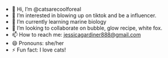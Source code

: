 - 👋 Hi, I’m @catsarecoolforeal
- 👀 I’m interested in blowing up on tiktok and be a influencer. 
- 🌱 I’m currently learning marine biology
- 💞️ I’m looking to collaborate on bubble, glow recipe, white fox. 
- 📫 How to reach me: jessicagardiner888@gmail.com
- 😄 Pronouns: she/her
- ⚡ Fun fact: I love cats! 

<!---
catsarecoolforeal/catsarecoolforeal is a ✨ special ✨ repository because its `README.md` (this file) appears on your GitHub profile.
You can click the Preview link to take a look at your changes.
--->
